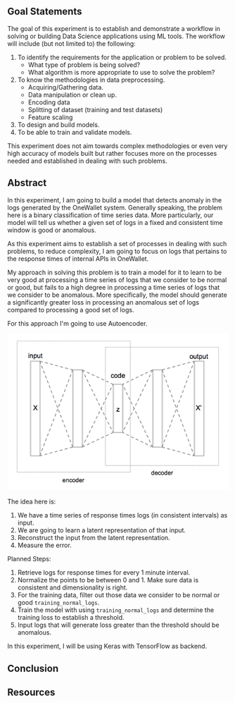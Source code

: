 ## Goal Statements

The goal of this experiment is to establish and demonstrate a workflow in solving or building Data Science applications using ML tools.
The workflow will include (but not limited to) the following:

1. To identify the requirements for the application or problem to be solved.
    - What type of problem is being solved?
    - What algorithm is more appropriate to use to solve the problem?
2. To know the methodologies in data preprocessing.
    - Acquiring/Gathering data.
    - Data manipulation or clean up.
    - Encoding data
    - Splitting of dataset (training and test datasets)
    - Feature scaling
3. To design and build models.
4. To be able to train and validate models.

This experiment does not aim towards complex methodologies or even very high accuracy of models built but rather focuses more on the processes needed and established in dealing with such problems.

## Abstract

In this experiment, I am going to build a model that detects anomaly in the logs generated by the OneWallet system. Generally speaking, the problem here is a binary classification of time series data. More particularly, our model will tell us whether a given set of logs in a fixed and consistent time window is good or anomalous.

As this experiment aims to establish a set of processes in dealing with such problems, to reduce complexity, I am going to focus on logs that pertains to the response times of internal APIs in OneWallet.

My approach in solving this problem is to train a model for it to learn to be very good at processing a time series of logs that we consider to be normal or good, but fails to a high degree in processing a time series of logs that we consider to be anomalous. More specifically, the model should generate a significantly greater loss in processing an anomalous set of logs compared to processing a good set of logs.

For this approach I'm going to use Autoencoder.

![Autoencoder](./docs/autoencoder.png "Autoencoder")

The idea here is:
  1. We have a time series of response times logs (in consistent intervals) as input.
  2. We are going to learn a latent representation of that input.
  3. Reconstruct the input from the latent representation.
  4. Measure the error.

Planned Steps:
  1. Retrieve logs for response times for every 1 minute interval.
  2. Normalize the points to be between 0 and 1. Make sure data is consistent and dimensionality is right.
  2. For the training data, filter out those data we consider to be normal or good `training_normal_logs`.
  3. Train the model with using `training_normal_logs` and determine the training loss to establish a threshold.
  4. Input logs that will generate loss greater than the threshold should be anomalous.

In this experiment, I will be using Keras with TensorFlow as backend.

## Conclusion

## Resources
